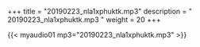 +++
title = "20190223_nla1xphuktk.mp3"
description = " 20190223_nla1xphuktk.mp3 "
weight = 20
+++

{{< myaudio01 mp3="20190223_nla1xphuktk.mp3" >}}

